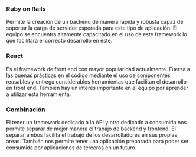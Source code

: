 ### Ruby on Rails

Permite la creación de un backend de manera rápida y robusta capaz de soportar la carga de servidor esperada para este tipo de aplicación. El equipo se encuentra altamente capacitado en el uso de este framework lo que facilitará el correcto desarrollo en éste.

### React

Es el framework de front end con mayor popularidad actualmente. Fuerza a las buenas prácticas en el código mediante el uso de componentes reusables y entrega considerables herramientas que facilitan el desarrollo en front end. También hay un interés importante en el equipo por aprender a utilizar esta herramienta.

### Combinación

El tener un framework dedicado a la API y otro dedicado a consumirla nos permite separar de mejor manera el trabajo de backend y frontend.  El separar ambos facilita el trabajo de los desarrolladores en sus propias áreas. También nos permite tener una aplicación preparada para poder ser consumida por aplicaciones de terceros en un futuro.
